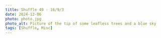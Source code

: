 ```yaml
---
title: Shuffle 49 - 16/9/3
date: 2024-12-06
photo: photo.jpg
photo_alt: Picture of the tip of some leafless trees and a blue sky
tags: [Shuffle, Misc]
---
```

